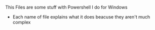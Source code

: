 This Files are some stuff with Powershell I do for Windows

- Each name of file explains what it does beacuse they aren't much complex
